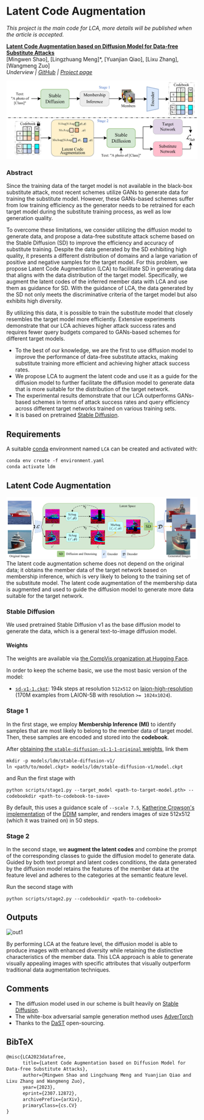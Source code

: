 # Latent Code Augmentation
*This project is the main code for LCA, more details will be published when the article is accepted.*

[**Latent Code Augmentation based on Diffusion Model for Data-free Substitute Attacks**](https://arxiv.org/abs/2307.12872)<br/>
[Mingwen Shao],
[Lingzhuang Meng]*,
[Yuanjian Qiao],
[Lixu Zhang],
[Wangmeng Zuo]
<br/>
_Underview |
[GitHub](https://github.com/LzhMeng/LCA) | [Project page](https://)_

![Pipeline](assets/Pipeline.png)
### Abstract ###
Since the training data of the target model is not available in the black-box substitute attack, most recent schemes utilize GANs to generate data for training the substitute model. However, these GANs-based schemes suffer from low training efficiency as the generator needs to be retrained for each target model during the substitute training process, as well as low generation quality.

To overcome these limitations, we consider utilizing the diffusion model to generate data, and propose a data-free substitute attack scheme based on the Stable Diffusion (SD) to improve the efficiency and accuracy of substitute training.
Despite the data generated by the SD exhibiting high quality, it presents a different distribution of domains and a large variation of positive and negative samples for the target model.
For this problem, we propose Latent Code Augmentation (LCA) to facilitate SD in generating data that aligns with the data distribution of the target model. Specifically, we augment the latent codes of the inferred member data with LCA and use them as guidance for SD. 
With the guidance of LCA, the data generated by the SD not only meets the discriminative criteria of the target model but also exhibits high diversity. 

By utilizing this data, it is possible to train the substitute model that closely resembles the target model more efficiently.
Extensive experiments demonstrate that our LCA achieves higher attack success rates and requires fewer query budgets compared to GANs-based schemes for different target models. 

- To the best of our knowledge, we are the first to use diffusion model to improve the performance of data-free substitute attacks, making substitute training more efficient and achieving higher attack success rates.
- We propose LCA to augment the latent code and use it as a guide for the diffusion model to further facilitate the diffusion model to generate data that is more suitable for the distribution of the target network.
- The experimental results demonstrate that our LCA outperforms GANs-based schemes in terms of attack success rates and query efficiency across different target networks trained on various training sets.
- It is based on pretrained [Stable Diffusion](https://github.com/CompVis/latent-diffusion).

## Requirements
A suitable [conda](https://conda.io/) environment named `LCA` can be created
and activated with:

```
conda env create -f environment.yaml
conda activate ldm
```

## Latent Code Augmentation

![LCA](assets/LCA.png)
The latent code augmentation scheme does not depend on the original data; 
it obtains the member data of the target network based on membership inference, 
which is very likely to belong to the training set of the substitute model. 
The latent code augmentation of the membership data is augmented and used to guide 
the diffusion model to generate more data suitable for the target network.

### Stable Diffusion
We used pretrained Stable Diffusion v1 as the base diffusion model to generate the data, 
which is a general text-to-image diffusion model. 

#### Weights
The weights are available via [the CompVis organization at Hugging Face](https://huggingface.co/CompVis).

In order to keep the scheme basic, we use the most basic version of the model:
- [`sd-v1-1.ckpt`](https://huggingface.co/CompVis/stable-diffusion-v-1-1-original): 194k steps at resolution `512x512` on [laion-high-resolution](https://huggingface.co/datasets/laion/laion-high-resolution) (170M examples from LAION-5B with resolution `>= 1024x1024`).

### Stage 1
In the first stage, we employ **Membership Inference (MI)** to identify samples that are most likely to belong to the member data of target model. 
Then, these samples are encoded and stored into the **codebook**.

After [obtaining the `stable-diffusion-v1-1-1-original` weights](#weights), link them
```
mkdir -p models/ldm/stable-diffusion-v1/
ln <path/to/model.ckpt> models/ldm/stable-diffusion-v1/model.ckpt 
```
and Run the first stage with
```
python scripts/stage1.py --target_model <path-to-target-model.pth> --codebookdir <path-to-codebook-to-save> 
```

By default, this uses a guidance scale of `--scale 7.5`, [Katherine Crowson's implementation](https://github.com/CompVis/latent-diffusion/pull/51) of the [DDIM](https://arxiv.org/abs/2010.02502) sampler, 
and renders images of size 512x512 (which it was trained on) in 50 steps. 

### Stage 2
In the second stage, we **augment the latent codes** and combine the prompt of the corresponding classes to guide the diffusion model to generate data. 
Guided by both text prompt and latent codes conditions, the data generated by the diffusion model retains the features 
of the member data at the feature level and adheres to the categories at the semantic feature level.

Run the second stage with
```
python scripts/stage2.py --codebookdir <path-to-codebook> 
```

## Outputs

![out1](assets/Output.png)

By performing LCA at the feature level, the diffusion model is able to produce images with enhanced diversity 
while retaining the distinctive characteristics of the member data. 
This LCA approach is able to generate visually appealing images with specific attributes that visually outperform 
traditional data augmentation techniques.

## Comments 

- The diffusion model used in our scheme is built heavily on [Stable Diffusion](https://github.com/CompVis/latent-diffusion).
- The white-box adversarial sample generation method uses [AdverTorch](https://github.com/borealisai/advertorch)
- Thanks to the [DaST](https://github.com/zhoumingyi/DaST) open-sourcing.


## BibTeX

```
@misc{LCA2023datafree,
      title={Latent Code Augmentation based on Diffusion Model for Data-free Substitute Attacks}, 
      author={Mingwen Shao and Lingzhuang Meng and Yuanjian Qiao and Lixu Zhang and Wangmeng Zuo},
      year={2023},
      eprint={2307.12872},
      archivePrefix={arXiv},
      primaryClass={cs.CV}
}
```


